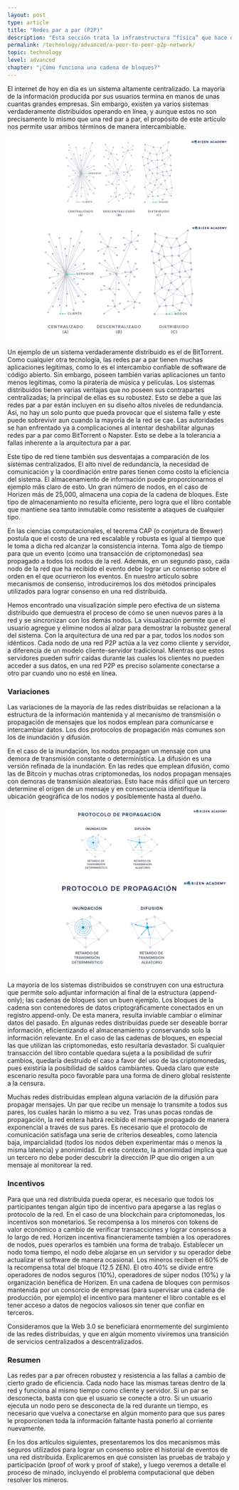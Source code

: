 ```yaml
---
layout: post
type: article
title: "Redes par a par (P2P)"
description: "Esta sección trata la infraestructura “física” que hace operar a la cadena; la red par a par."
permalink: /technology/advanced/a-peer-to-peer-p2p-network/
topic: technology
level: advanced
chapter: "¿Cómo funciona una cadena de bloques?"
---
```


El internet de hoy en día es un sistema altamente centralizado. La mayoría de la información producida por sus usuarios termina en manos de unas cuantas grandes empresas. Sin embargo, existen ya varios sistemas verdaderamente distribuidos operando en línea, y aunque estos no son precisamente lo mismo que una red par a par, el propósito de este artículo nos permite usar ambos términos de manera intercambiable.

![Central distri](/assets/post_files/technology/advanced/2.4-p2p/ES_central-distri_D.jpg)
![Central distri](/assets/post_files/technology/advanced/2.4-p2p/ES_central-distri_M.jpg)

Un ejemplo de un sistema verdaderamente distribuido es el de BitTorrent. Como cualquier otra tecnología, las redes par a par tienen muchas aplicaciones legítimas, como lo es el intercambio confiable de software de código abierto. Sin embargo, poseen también varias aplicaciones un tanto menos legítimas, como la piratería de música y películas. Los sistemas distribuidos tienen varias ventajas que no poseen sus contrapartes centralizadas; la principal de ellas es su robustez. Esto se debe a que las redes par a par están incluyen en su diseño altos niveles de redundancia. Así, no hay un solo punto que pueda provocar que el sistema falle y este puede sobrevivir aun cuando la mayoría de la red se cae. Las autoridades se han enfrentado ya a complicaciones al intentar deshabilitar algunas redes par a par como BitTorrent o Napster. Esto se debe a la tolerancia a fallas inherente a la arquitectura par a par.

Este tipo de red tiene también sus desventajas a comparación de los sistemas centralizados. El alto nivel de redundancia, la necesidad de comunicación y la coordinación entre pares tienen como costo la eficiencia del sistema. El almacenamiento de información puede proporcionarnos el ejemplo más claro de esto. Un gran número de nodos, en el caso de Horizen más de 25,000, almacena una copia de la cadena de bloques. Este tipo de almacenamiento no resulta eficiente, pero logra que el libro contable que mantiene sea tanto inmutable como resistente a ataques de cualquier tipo.

En las ciencias computacionales, el teorema CAP (o conjetura de Brewer) postula que el costo de una red escalable y robusta es igual al tiempo que le toma a dicha red alcanzar la consistencia interna. Toma algo de tiempo para que un evento (como una transacción de criptomonedas) sea propagado a todos los nodos de la red. Además, en un segundo paso, cada nodo de la red que ha recibido el evento debe lograr un consenso sobre el orden en el que ocurrieron los eventos. En nuestro artículo sobre mecanismos de consenso, introduciremos los dos métodos principales utilizados para lograr consenso en una red distribuida.

Hemos encontrado una visualización simple pero efectiva de un sistema distribuido que demuestra el proceso de cómo se unen nuevos pares a la red y se sincronizan con los demás nodos. La visualización permite que el usuario agregue y elimine nodos al alzar para demostrar la robustez general del sistema. Con la arquitectura de una red par a par, todos los nodos son idénticos. Cada nodo de una red P2P actúa a la vez como cliente y servidor, a diferencia de un modelo cliente-servidor tradicional. Mientras que estos servidores pueden sufrir caídas durante las cuales los clientes no pueden acceder a sus datos, en una red P2P es preciso solamente conectarse a otro par cuando uno no esté en línea.

### Variaciones

Las variaciones de la mayoría de las redes distribuidas se relacionan a la estructura de la información mantenida y al mecanismo de transmisión o propagación de mensajes que los nodos emplean para comunicarse e intercambiar datos. Los dos protocolos de propagación más comunes son los de inundación y difusión. 

En el caso de la inundación, los nodos propagan un mensaje con una demora de transmisión constante o determinística. La difusión es una versión refinada de la inundación. En las redes que emplean difusión, como las de Bitcoin y muchas otras criptomonedas, los nodos propagan mensajes con demoras de transmisión aleatorias. Esto hace más difícil que un tercero determine el origen de un mensaje y en consecuencia identifique la ubicación geográfica de los nodos y posiblemente hasta al dueño.

![Spreading](/assets/post_files/technology/advanced/2.4-p2p/ES_spreading_D.jpg)
![Spreading](/assets/post_files/technology/advanced/2.4-p2p/ES_spreading_M.jpg)

La mayoría de los sistemas distribuidos se construyen con una estructura que permite solo adjuntar información al final de la estructura (append-only); las cadenas de bloques son un buen ejemplo. Los bloques de la cadena son contenedores de datos criptográficamente conectados en un registro append-only. De esta manera, resulta inviable cambiar o eliminar datos del pasado. En algunas redes distribuidas puede ser deseable borrar información, eficientizando el almacenamiento y conservando solo la información relevante. En el caso de las cadenas de bloques, en especial las que utilizan las criptomonedas, esto resultaría devastador. Si cualquier transacción del libro contable quedara sujeta a la posibilidad de sufrir cambios, quedaría destruido el caso a favor del uso de las criptomonedas, pues existiría la posibilidad de saldos cambiantes. Queda claro que este escenario resulta poco favorable para una forma de dinero global resistente a la censura.

Muchas redes distribuidas emplean alguna variación de la difusión para propagar mensajes. Un par que recibe un mensaje lo transmite a todos sus pares, los cuales harán lo mismo a su vez. Tras unas pocas rondas de propagación, la red entera habrá recibido el mensaje propagado de manera exponencial a través de sus pares. Es necesario que el protocolo de comunicación satisfaga una serie de criterios deseables, como latencia baja, imparcialidad (todos los nodos deben experimentar más o menos la misma latencia) y anonimidad. En este contexto, la anonimidad implica que un tercero no debe poder descubrir la dirección IP que dio origen a un mensaje al monitorear la red.

### Incentivos

Para que una red distribuida pueda operar, es necesario que todos los participantes tengan algún tipo de incentivo para apegarse a las reglas o protocolo de la red. En el caso de una blockchain para criptomonedas, los incentivos son monetarios. Se recompensa a los mineros con tokens de valor económico a cambio de verificar transacciones y lograr consensos a lo largo de red. Horizen incentiva financieramente también a los operadores de nodos, pues operarlos es también una forma de trabajo. Establecer un nodo toma tiempo, el nodo debe alojarse en un servidor y su operador debe actualizar el software de manera ocasional. Los mineros reciben el 60% de la recompensa total del bloque (12.5 ZEN). El otro 40% se divide entre operadores de nodos seguros (10%), operadores de súper nodos (10%) y la organización benéfica de Horizen. En una cadena de bloques con permisos mantenida por un consorcio de empresas (para supervisar una cadena de producción, por ejemplo) el incentivo para mantener el libro contable es el tener acceso a datos de negocios valiosos sin tener que confiar en terceros.

Consideramos que la Web 3.0 se beneficiará enormemente del surgimiento de las redes distribuidas, y que en algún momento viviremos una transición de servicios centralizados a descentralizados.

### Resumen

Las redes par a par ofrecen robustez y resistencia a las fallas a cambio de cierto grado de eficiencia. Cada nodo hace las mismas tareas dentro de la red y funciona al mismo tiempo como cliente y servidor. Si un par se desconecta, basta con que el usuario se conecte a otro. Si un usuario ejecuta un nodo pero se desconecta de la red durante un tiempo, es necesario que vuelva a conectarse en algún momento para que sus pares le proporcionen toda la información faltante hasta ponerlo al corriente nuevamente.

En los dos artículos siguientes, presentaremos los dos mecanismos más seguros utilizados para lograr un consenso sobre el historial de eventos de una red distribuida. Explicaremos en qué consisten las pruebas de trabajo y participación (proof of work y proof of stake), y luego veremos a detalle el proceso de minado, incluyendo el problema computacional que deben resolver los mineros.